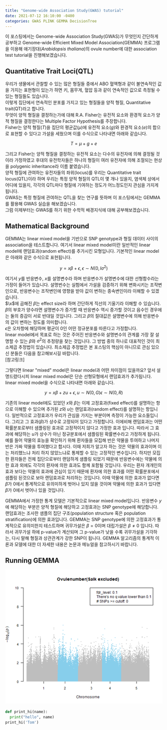 ```yaml
---
title: "Genome-wide Association Study(GWAS) tutorial"
date: 2021-07-12 16:10:00 -0400
categories: GWAS PLINK GEMMA DecisionTree
---
```

  
  
  
이 포스팅에서는 Genome-wide Association Study(GWAS)가 무엇인지 간단하게 공부하고 Genome-wide Efficient Mixed Model Association(GEMMA) 프로그램을 이용해 애기장대(*Arabidopsis thaliana*)의 ovule number에 대한 association test tutorial을 진행해보겠습니다.  
  
  
Quantitative Trait Loci(QTL)
-----------------------------

우리가 생물에서 관찰할 수 있는 많은 형질들 중에서 ABO 혈액형과 같이 불연속적인 값을 가지는 표현형이 있는가 하면 키, 몸무게, 혈압 등과 같이 연속적인 값으로 측정될 수 있는 형질들도 있습니다.  
이렇게 집단에서 연속적인 분포를 가지고 있는 형질들을 양적 형질, Quantitative trait(QT)라고 합니다.  
무엇이 양적 형질을 결정하는가에 대해 R.A. Fisher는 유전적 요소와 환경적 요소가 양적 형질을 결정한다는 Multiple Factor Hypothesis를 주장합니다.  
Fisher는 양적 형질($T$)을 집단의 평균값($\mu$)에 유전적 요소($g$)와 환경적 요소($e$)의 합으로 표현할 수 있다고 가설을 세웠으며 이를 수식으로 나타내면 아래와 같습니다.  
  
$$
T = \mu + g + e
$$
  
그리고 Fisher는 양적 형질을 결정하는 유전적 요소는 다수의 유전자에 의해 결정될 것이라 가정하였고 후대의 유전학자들은 하나의 형질이 여러 유전자에 의해 조절되는 현상을 polygenic inheritance라 이름 붙였습니다.  
양적 형질에 관여하는 유전자들의 좌위(locus)를 우리는 Quantitative trait locus(QTL)이라 하며 우리는 특정 양적 형질의 QTL이 몇 개나 있을지, 염색체 상에서 어디에 있을지, 각각의 QTL마다 형질에 기여하는 정도가 어느정도인지 관심을 가지게 됩니다.  
GWAS는 특정 형질에 관여하는 QTL을 찾는 연구를 뜻하며 이 포스팅에서는 GEMMA를 활용해 GWAS 실습을 해보겠습니다.  
그럼 이제부터는 GWAS를 하기 위한 수학적 배경지식에 대해 공부해보겠습니다.  
  
  
Mathematical Background
-------------------------------
  
GEMMA는 linear mixed model을 기반으로 SNP genotype과 형질 데이터 사이의 association을 테스트합니다. 여기서 linear mixed model이란 일반적인 linear model에 랜덤효과(random effect)를 추가시킨 모형입니다. 기본적인 linear model은 아래와 같은 수식으로 표현됩니다.  
  
$$
y = x\beta + \epsilon, \epsilon \sim N(0,I\sigma^2)
$$
  
여기서 $y$를 반응변수, $x$를 설명변수라 하며 반응변수가 설명변수에 대한 선형함수라는 가정이 들어가 있습니다. 설명번수는 실험에서 가설을 검증하기 위해 변화시키는 조작변인으로, 반응변수는 조작변인에 영향을 받아 값이 변하는 종속변인이라 이해할 수 있겠습니다.  
$\x$에 곱해진 $\beta$는 effect size라 하며 간단하게 직선의 기울기라 이해할 수 있습니다. $\beta$의 부호가 양수라면 설명변수가 증가할 때 반응변수 역시 증가할 것이고 음수인 경우에는 둘의 증감이 서로 반대일 것입니다. 그리고 $\beta$의 절대값은 설명변수에 의해 반응변수의 값이 변하는 정도를 의미합니다.  
$\epsilon$은 오차항에 해당하며 평균이 0인 어떤 정규분포를 따른다고 가정합니다.  
linear model에서 목표로 하는 것은 주어진 반응변수와 설명변수의 관계를 가장 잘 설명할 수 있는 $\beta$와 $\sigma^2$의 추정량을 찾는 것입니다. 그 방법 중의 하나로 대표적인 것이 최소제곱 추정법이 있습니다. 최소제곱 추정법은 본 포스팅의 핵심이 아니므로 관심 있으신 분들은 다음을 참고해보시길 바랍니다.  
[참고링크]
  
그렇다면 linear "mixed" model은 linear model과 어떤 차이점이 있을까요? 앞서 설명드렸다시피 linear mixed model은 단순 선형모형에서 랜덤효과가 추가됩니다. linear mixed model을 수식으로 나타내면 아래와 같습니다.  
  
$$
y = x\beta + zu + \epsilon, u \sim N(0,G) \epsilon \sim N(0,R)
$$
  
기존의 linear model에도 있었던 $x$와 $\beta$는 이제 고정효과(fixed effect)를 설명하는 항으로 이해할 수 있으며 추가된 $z$와 $u$는 랜덤효과(random effect)를 설명하는 항입니다. 일반적으로 고정효과가 우리가 관심을 가지는 부분이며 측정이 가능한 요소들입니다. 그리고 그 효과($\beta$)가 상수로 고정되어 있다고 가정합니다. 이에비해 랜덤효과는 어떤 확률분포로부터 샘플링된 효과로 고정적이지 않다고 가정한 효과 입니다. 따라서 그 효과에 해당하는 $u$가 상수가 아닌 정규분포에서 샘플링된 확률변수라고 가정하게 됩니다.  
예를 들어 약물의 효능을 확인하기 위해 환자들을 모집해 반은 약물을 투여하고 나머지 반은 가짜 약물을 투여했다고 합시다. 이때 저희가 알고자 하는 것은 약물의 효과이며 이는 처리했느냐 처리 하지 않았느냐로 통제할 수 있는 고정적인 변수입니다. 하지만 모집한 환자들은 전체 집단으로부터 랜덤하게 샘플링 되었기 때문에 반응변수에는 약물에 의한 효과 외에도 각각의 환자에 의한 효과도 함께 포함될 것입니다. 우리는 환자 개개인의 효과 보다는 약물의 효과에 관심이 있기 때문에 환자에 의한 효과를 어떤 확률분포에서 샘플링 된것으로 보아 랜덤효과로 처리하는 것입니다. 이때 약물에 의한 효과가 없다면 $\beta$가 0에서 통계적으로 유의미하게 벗어나 있지 않을 것이며 약물에 의한 효과가 있다면 $\beta$가 0에서 벗어나 있을 것입니다.  
  
GEMMA에서 가정한 통계 모델은 기본적으로 linear mixed model입니다. 반응변수 $y$에 해당하는 부분은 양적 형질에 해당하고 고정효과는 SNP genotype에 해당합니다. 랜덤효과는 조사한 샘플의 집단 구조(population structure 혹은 population stratification)에 의한 효과입니다. GEMMA는 SNP genotype에 의한 고정효과가 통계적으로 유의미한지 테스트하며 귀무가설은 $\beta = 0$이며 대립가설은 $\beta \neq 0$ 입니다. 따라서 귀무가설 하에 p-value가 계산되며 그 p-value가 낮을 수록 귀무가설을 기각하는, 다시 말해 형질과 상관관계가 강한 SNP이 됩니다. GEMMA 알고리즘의 통계적 이론과 모델에 대한 더 자세한 내용은 논문과 메뉴얼을 참고하시기 바랍니다.  
  
  
Running GEMMA
--------------------------
  




  
  
  
![manhattanplot](/img/Ovulenumber_Salkex_MH.png)
  
  
  
```python
def print_hi(name):
  print("hello", name)
print_hi('Tom')
```

